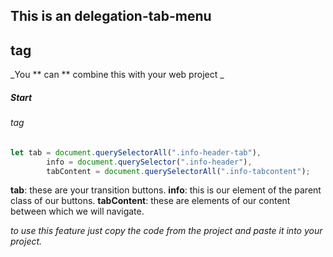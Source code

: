 ## This is an delegation-tab-menu<h2> tag

_You ** can ** combine this with your web project _

##### Start <h6> tag

```javascript
let tab = document.querySelectorAll(".info-header-tab"),
        info = document.querySelector(".info-header"),
        tabContent = document.querySelectorAll(".info-tabcontent");

```
**tab**: these are your transition buttons.
**info**: this is our element of the parent class of our buttons.
**tabContent**: these are elements of our content between which we will navigate.

*to use this feature just copy the code from the project and paste it into your project.*
